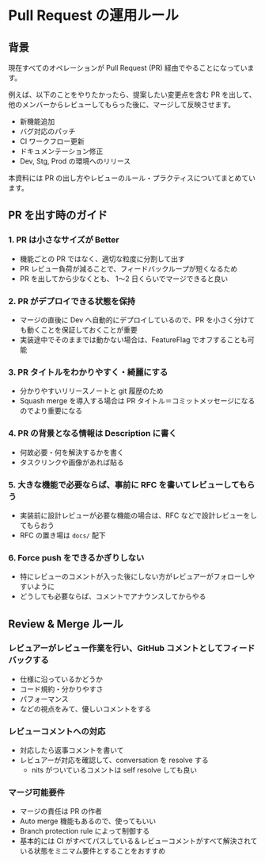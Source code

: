 # Pull Request の運用ルール

## 背景

現在すべてのオペレーションが Pull Request (PR) 経由でやることになっています。

例えば、以下のことをやりたかったら、提案したい変更点を含む PR を出して、他のメンバーからレビューしてもらった後に、マージして反映させます。

- 新機能追加
- バグ対応のパッチ
- CI ワークフロー更新
- ドキュメンテーション修正
- Dev, Stg, Prod の環境へのリリース

本資料には PR の出し方やレビューのルール・プラクティスについてまとめています。

## PR を出す時のガイド

### 1. PR は小さなサイズが Better

- 機能ごとの PR ではなく、適切な粒度に分割して出す
- PR レビュー負荷が減ることで、フィードバックループが短くなるため
- PR を出してから少なくとも、 1〜2 日くらいでマージできると良い

### 2. PR がデプロイできる状態を保持

- マージの直後に Dev へ自動的にデプロイしているので、PR を小さく分けても動くことを保証しておくことが重要
- 実装途中でそのままでは動かない場合は、FeatureFlag でオフすることも可能

### 3. PR タイトルをわかりやすく・綺麗にする

- 分かりやすいリリースノートと git 履歴のため
- Squash merge を導入する場合は PR タイトル＝コミットメッセージになるのでより重要になる

### 4. PR の背景となる情報は Description に書く

- 何故必要・何を解決するかを書く
- タスクリンクや画像があれば貼る

### 5. 大きな機能で必要ならば、事前に RFC を書いてレビューしてもらう

- 実装前に設計レビューが必要な機能の場合は、RFC などで設計レビューをしてもらおう
- RFC の置き場は `docs/` 配下

### 6. Force push をできるかぎりしない

- 特にレビューのコメントが入った後にしない方がレビュアーがフォローしやすいように
- どうしても必要ならば、コメントでアナウンスしてからやる

## Review & Merge ルール

### レビュアーがレビュー作業を行い、GitHub コメントとしてフィードバックする

- 仕様に沿っているかどうか
- コード規約・分かりやすさ
- パフォーマンス
- などの視点をみて、優しいコメントをする

### レビューコメントへの対応

- 対応したら返事コメントを書いて
- レビュアーが対応を確認して、conversation を resolve する
  - nits がついているコメントは self resolve しても良い

### マージ可能要件

- マージの責任は PR の作者
- Auto merge 機能もあるので、使ってもいい
- Branch protection rule によって制御する
- 基本的には CI がすべてパスしている＆レビューコメントがすべて解決されている状態をミニマム要件とすることをおすすめ
